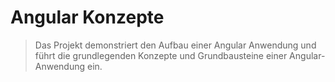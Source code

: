 # Angular Konzepte

> Das Projekt demonstriert den Aufbau einer Angular Anwendung und führt
die grundlegenden Konzepte und Grundbausteine einer Angular-Anwendung ein.
